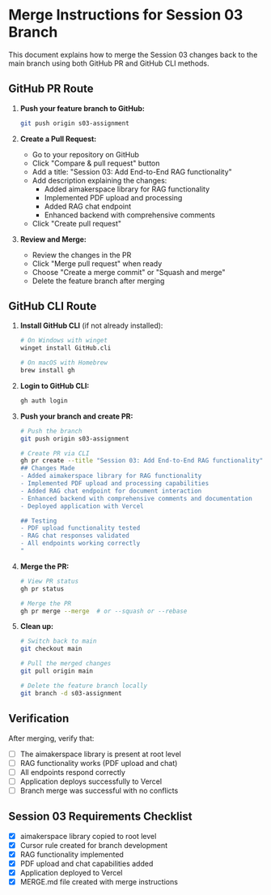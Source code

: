 # Merge Instructions for Session 03 Branch

This document explains how to merge the Session 03 changes back to the main branch using both GitHub PR and GitHub CLI methods.

## GitHub PR Route

1. **Push your feature branch to GitHub:**
   ```bash
   git push origin s03-assignment
   ```

2. **Create a Pull Request:**
   - Go to your repository on GitHub
   - Click "Compare & pull request" button
   - Add a title: "Session 03: Add End-to-End RAG functionality"
   - Add description explaining the changes:
     - Added aimakerspace library for RAG functionality
     - Implemented PDF upload and processing
     - Added RAG chat endpoint
     - Enhanced backend with comprehensive comments
   - Click "Create pull request"

3. **Review and Merge:**
   - Review the changes in the PR
   - Click "Merge pull request" when ready
   - Choose "Create a merge commit" or "Squash and merge"
   - Delete the feature branch after merging

## GitHub CLI Route

1. **Install GitHub CLI** (if not already installed):
   ```bash
   # On Windows with winget
   winget install GitHub.cli

   # On macOS with Homebrew
   brew install gh
   ```

2. **Login to GitHub CLI:**
   ```bash
   gh auth login
   ```

3. **Push your branch and create PR:**
   ```bash
   # Push the branch
   git push origin s03-assignment

   # Create PR via CLI
   gh pr create --title "Session 03: Add End-to-End RAG functionality" --body "
   ## Changes Made
   - Added aimakerspace library for RAG functionality
   - Implemented PDF upload and processing capabilities
   - Added RAG chat endpoint for document interaction
   - Enhanced backend with comprehensive comments and documentation
   - Deployed application with Vercel

   ## Testing
   - PDF upload functionality tested
   - RAG chat responses validated
   - All endpoints working correctly
   "
   ```

4. **Merge the PR:**
   ```bash
   # View PR status
   gh pr status

   # Merge the PR
   gh pr merge --merge  # or --squash or --rebase
   ```

5. **Clean up:**
   ```bash
   # Switch back to main
   git checkout main

   # Pull the merged changes
   git pull origin main

   # Delete the feature branch locally
   git branch -d s03-assignment
   ```

## Verification

After merging, verify that:
- [ ] The aimakerspace library is present at root level
- [ ] RAG functionality works (PDF upload and chat)
- [ ] All endpoints respond correctly
- [ ] Application deploys successfully to Vercel
- [ ] Branch merge was successful with no conflicts

## Session 03 Requirements Checklist

- [x] aimakerspace library copied to root level
- [x] Cursor rule created for branch development
- [x] RAG functionality implemented
- [x] PDF upload and chat capabilities added
- [x] Application deployed to Vercel
- [x] MERGE.md file created with merge instructions